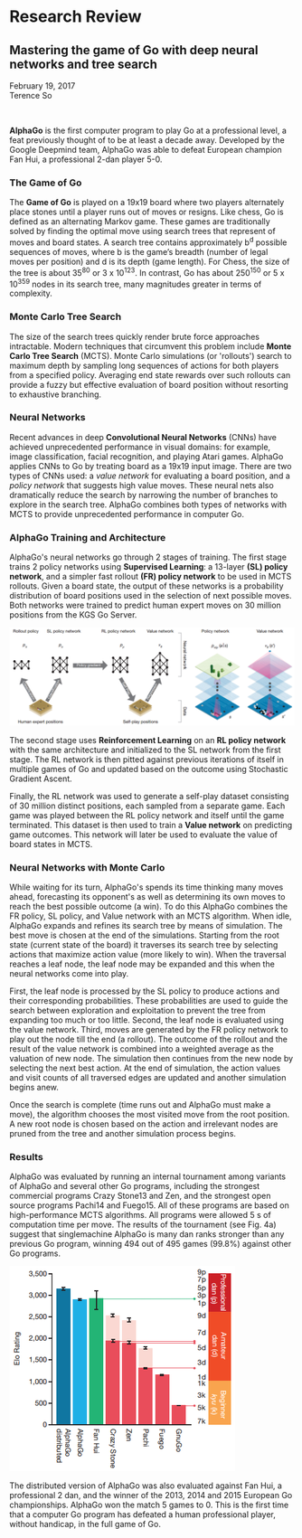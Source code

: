 # Research Review
## Mastering the game of Go with deep neural networks and tree search
February 19, 2017  
Terence So

<br>

**AlphaGo** is the first computer program to play Go at a professional level, a feat previously thought of to be at least a decade away. Developed by the Google Deepmind team, AlphaGo was able to defeat European champion Fan Hui, a professional 2-dan player 5-0.

### The Game of Go

The **Game of Go** is played on a 19x19 board where two players alternately place stones until a player runs out of moves or resigns. Like chess, Go is defined as an alternating Markov game. These games are traditionally solved by finding the optimal move using search trees that represent of moves and board states. A search tree contains approximately b<sup>d</sup> possible sequences of moves, where b is the game’s breadth (number of legal moves per position) and d is its depth (game length). For Chess, the size of the tree is about 35<sup>80</sup> or 3 x 10<sup>123</sup>.  In contrast, Go has about 250<sup>150</sup> or 5 x 10<sup>359</sup> nodes in its search tree, many magnitudes greater in terms of complexity.

### Monte Carlo Tree Search

The size of the search trees quickly render brute force approaches intractable. Modern techniques that circumvent this problem include **Monte Carlo Tree Search** (MCTS). Monte Carlo simulations (or 'rollouts') search to maximum depth by sampling long sequences of actions for both players from a specified policy. Averaging end state rewards over such rollouts can provide a fuzzy but effective evaluation of board position without resorting to exhaustive branching.

### Neural Networks

Recent advances in deep **Convolutional Neural Networks** (CNNs) have achieved unprecedented
performance in visual domains: for example, image classification, facial recognition, and playing Atari games. AlphaGo applies CNNs to Go by treating board as a 19x19 input image. There are two types of CNNs used: a *value network* for evaluating a board position, and a *policy network* that suggests high value moves. These neural nets also dramatically reduce the search by narrowing the number of branches to explore in the search tree.  AlphaGo combines both types of networks with MCTS to provide unprecedented performance in computer Go.

<div style="page-break-after: always;"></div>

### AlphaGo Training and Architecture

AlphaGo's neural networks go through 2 stages of training. The first stage trains 2 policy networks using **Supervised Learning**: a 13-layer **(SL) policy network**, and a simpler fast rollout **(FR) policy network** to be used in MCTS rollouts. Given a board state, the output of these networks is a probability distribution of board positions used in the selection of next possible moves. Both networks were trained to predict human expert moves on 30 million positions from the KGS Go Server.

![Training and Architecture](training.png "Training and Architecture")

The second stage uses **Reinforcement Learning** on an **RL policy network** with the same architecture and initialized to the SL network from the first stage. The RL network is then pitted against previous iterations of itself in multiple games of Go and updated based on the outcome using Stochastic Gradient Ascent.

Finally, the RL network was used to generate a self-play dataset consisting of 30 million distinct positions, each sampled from a separate game. Each game was played between the RL policy network and itself until the game terminated. This dataset is then used to train a **Value network** on predicting game outcomes. This network will later be used to evaluate the value of board states in MCTS.

### Neural Networks with Monte Carlo

While waiting for its turn, AlphaGo's spends its time thinking many moves ahead, forecasting its opponent's as well as determining its own moves to reach the best possible outcome (a win). To do this AlphaGo combines the FR policy, SL policy, and Value network with an MCTS algorithm. When idle, AlphaGo expands and refines its search tree by means of simulation. The best move is chosen at the end of the simulations. Starting from the root state (current state of the board) it traverses its search tree by selecting actions that maximize action value (more likely to win). When the traversal reaches a leaf node, the leaf node may be expanded and this when the neural networks come into play.

First, the leaf node is processed by the SL policy to produce actions and their corresponding probabilities. These probabilities are used to guide the search between exploration and exploitation to prevent the tree from expanding too much or too little. Second, the leaf node is evaluated using the value network. Third, moves are generated by the FR policy network to play out the node till the end (a rollout). The outcome of the rollout and the result of the value network is combined into a weighted average as the valuation of new node. The simulation then continues from the new node by selecting the next best action. At the end of simulation, the action values and visit counts of all traversed edges are updated and another simulation begins anew.

Once the search is complete (time runs out and AlphaGo must make a move), the algorithm chooses the most visited move from the root position. A new root node is chosen based on the action and irrelevant nodes are pruned from the tree and another simulation process begins.

### Results

AlphaGo was evaluated by running an internal tournament among variants of AlphaGo and several other Go programs, including the strongest commercial programs Crazy Stone13 and Zen, and the strongest open source programs Pachi14 and Fuego15. All of these programs are based on high-performance MCTS algorithms. All programs were allowed 5 s of computation time per move. The results of the tournament (see Fig. 4a) suggest that singlemachine AlphaGo is many dan ranks stronger than any previous Go program, winning 494 out of 495 games (99.8%) against other Go programs.

![Results](results.png "Results")

The distributed version of AlphaGo was also evaluated against Fan Hui, a professional 2 dan, and the winner of the 2013, 2014 and 2015 European Go championships. AlphaGo won the match 5 games to 0. This is the first time that a computer Go program has defeated a human professional player, without handicap, in the full game of Go.
